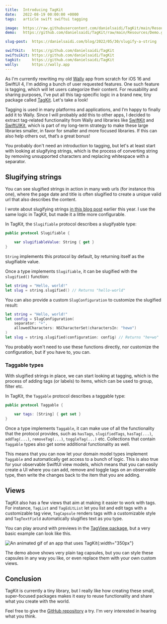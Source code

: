 ```yaml
---
title:  Introducing TagKit
date:   2022-08-19 00:00:00 +0000
tags:   article swift swiftui tagging 

image:  https://raw.githubusercontent.com/danielsaidi/TagKit/main/Resources/Logo_github.png
demo:   https://github.com/danielsaidi/TagKit/raw/main/Resources/Demo.gif

slug-post:  https://danielsaidi.com/blog/2022/05/30/slugify-a-string

swiftkit:   https://github.com/danielsaidi/TagKit
swiftuikit: https://github.com/danielsaidi/TagKit
tagkit:     https://github.com/danielsaidi/TagKit
wally:      https://wally.app
---
```


As I'm currently rewriting my old [Wally]({{page.wally}}) app from scratch for iOS 16 and SwiftUI 4, I'm adding a bunch of user requested features. One such feature is tagging, which will let users categorize their content. For reusability and sharing purposes, I've put all this tag-specific logic in a brand new, tiny package called [TagKit]({{page.tagkit}}). Let's take a look!

Tagging is used in many platforms and applications, and I’m happy to finally add it to Wally. Since I will probably add this to other apps, I decided to extract tag-related functionality from Wally and libraries like [SwiftKit]({{page.swiftkit}}) and [SwiftUIKit]({{page.swiftuikit}}), which is part of my long-term strategy to make these large libraries smaller, in favor for smaller and more focused libraries. If this can also help others out, that’s a great bonus!

You probably don't need an introduction to tagging, but let's at least start with looking at slugifying strings, which is the process of converting string by removing unsupported characters and replacing whitespace with a separator.


## Slugifying strings

You can see slugified strings in action in many web urls (for instance this one), where the page date and title is often slugified to create a unique valid url that also describes the content.

I wrote about slugifying strings [in this blog post]({{page.slug-post}}) earlier this year. I use the same logic in TagKit, but made it a little more configurable.

In TagKit, the ``Slugifiable`` protocol describes a slugifyable type:

```swift
public protocol Slugifiable {

    var slugifiableValue: String { get }
}
```

`String` implements this protocol by default, by returning itself as the slugifiable value.

Once a type implements ``Slugifiable``, it can be slugified with the `slugified()` function:

```swift
let string = "Hello, world!"
let slug = string.slugified() // Returns "hello-world"
```

You can also provide a custom ``SlugConfiguration`` to customize the slugified result:

```swift
let string = "Hello, world!"
let config = SlugConfiguration(
    separator: "+",
    allowedCharacters: NSCharacterSet(charactersIn: "hewo")
)
let slug = string.slugified(configuration: config) // Returns "he+wo"
```

You probably won't need to use these functions directly, nor customize the configuration, but if you have to, you can.


### Taggable types

With slugified strings in place, we can start looking at tagging, which is the process of adding tags (or labels) to items, which can be used to group, filter etc.

In TagKit, the ``Taggable`` protocol describes a taggable type:

```swift
public protocol Taggable {

    var tags: [String] { get set }
}
```

Once a type implements ``Taggable``, it can make use of all the functionality that the protocol provides, such as `hasTags`, `slugifiedTags`, `hasTag(...)`, `addTag(...)`, `removeTag(...)`, `toggleTag(...)` etc. Collections that contain ``Taggable`` types also get some additional functionality as well.

This means that you can now let your domain model types implement ``Taggable`` and automatically get access to a bunch of logic. This is also true for your observable SwiftUI view models, which means that you can easily create a UI where you can add, remove and toggle tags on an observable type, then write the changes back to the item that you are adding.


## Views

TagKit also has a few views that aim at making it easier to work with tags. For instance, ``TagList`` and ``TagEditList`` let you list and edit tags with a customizable tag view, ``TagCapsule`` renders tags with a customizable style and ``TagTextField`` automatically slugifies text as you type.

You can play around with previews in the [TagView package]({{page.tagkit}}), but a very basic example can look like this.

![An animated gif of an app that uses TagKit]({{page.demo}}){:width="350px"}

The demo above shows very plain tag capsules, but you can style these capsules in any way you like, or even replace them with your own custom views.


## Conclusion

TagKit is currently a tiny library, but I really like how creating these small, super-focused packages makes it easy to reuse functionality and share what you create with the world. 

Feel free to give the [GitHub repository]({{page.tagkit}}) a try. I'm very interested in hearing what you think.
